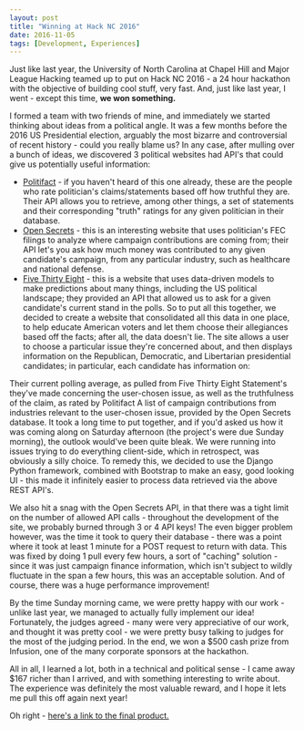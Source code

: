 ```yaml
---
layout: post
title: "Winning at Hack NC 2016"
date: 2016-11-05
tags: [Development, Experiences]
---
```

Just like last year, the University of North Carolina at Chapel Hill and Major League Hacking teamed up to put on Hack NC 2016 - a 24 hour hackathon with the objective of building cool stuff, very fast. And, just like last year, I went - except this time, **we won something.**

I formed a team with two friends of mine, and immediately we started thinking about ideas from a political angle. It was a few months before the 2016 US Presidential election, arguably the most bizarre and controversial of recent history - could you really blame us? In any case, after mulling over a bunch of ideas, we discovered 3 political websites had API's that could give us potentially useful information:

* [Politifact](http://static.politifact.com/api/doc.html) - if you haven't heard of this one already, these are the people who rate politician's claims/statements based off how truthful they are. Their API allows you to retrieve, among other things, a set of statements and their corresponding "truth" ratings for any given politician in their database.
* [Open Secrets](https://www.opensecrets.org/resources/create/api_doc.php) - this is an interesting website that uses politician's FEC filings to analyze where campaign contributions are coming from; their API let's you ask how much money was contributed to any given candidate's campaign, from any particular industry, such as healthcare and national defense.
* [Five Thirty Eight](http://fivethirtyeight.com/) - this is a website that uses data-driven models to make predictions about many things, including the US political landscape; they provided an API that allowed us to ask for a given candidate's current stand in the polls.
So to put all this together, we decided to create a website that consolidated all this data in one place, to help educate American voters and let them choose their allegiances based off the facts; after all, the data doesn't lie. The site allows a user to choose a particular issue they're concerned about, and then displays information on the Republican, Democratic, and Libertarian presidential candidates; in particular, each candidate has information on:

Their current polling average, as pulled from Five Thirty Eight
Statement's they've made concerning the user-chosen issue, as well as the truthfulness of the claim, as rated by Politifact
A list of campaign contributions from industries relevant to the user-chosen issue, provided by the Open Secrets database.
It took a long time to put together, and if you'd asked us how it was coming along on Saturday afternoon (the project's were due Sunday morning), the outlook would've been quite bleak. We were running into issues trying to do everything client-side, which in retrospect, was obviously a silly choice. To remedy this, we decided to use the Django Python framework, combined with Bootstrap to make an easy, good looking UI - this made it infinitely easier to process data retrieved via the above REST API's.

We also hit a snag with the Open Secrets API, in that there was a tight limit on the number of allowed API calls - throughout the development of the site, we probably burned through 3 or 4 API keys! The even bigger problem however, was the time it took to query their database - there was a point where it took at least 1 minute for a POST request to return with data. This was fixed by doing 1 pull every few hours, a sort of "caching" solution - since it was just campaign finance information, which isn't subject to wildly fluctuate in the span a few hours, this was an acceptable solution. And of course, there was a huge performance improvement!

By the time Sunday morning came, we were pretty happy with our work - unlike last year, we managed to actually fully implement our idea! Fortunately, the judges agreed - many were very appreciative of our work, and thought it was pretty cool - we were pretty busy talking to judges for the most of the judging period. In the end, we won a $500 cash prize from Infusion, one of the many corporate sponsors at the hackathon.

All in all, I learned a lot, both in a technical and political sense - I came away $167 richer than I arrived, and with something interesting to write about. The experience was definitely the most valuable reward, and I hope it lets me pull this off again next year!

Oh right - [here's a link to the final product.](http://candidata.herokuapp.com/results/)
